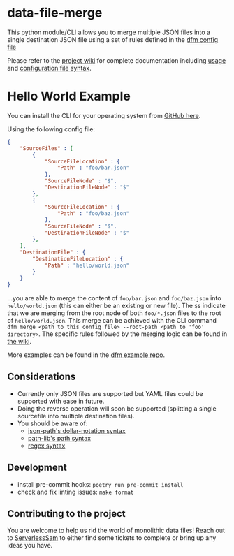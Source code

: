 # data-file-merge

This python module/CLI allows you to merge multiple JSON files into a single destination JSON file using a set of rules defined in the [dfm config file](https://github.com/ServerlessSam/data-file-merge/wiki/Configuration)

Please refer to the [project wiki](https://github.com/ServerlessSam/data-file-merge/wiki) for complete documentation including [usage](https://github.com/ServerlessSam/data-file-merge/wiki/Usage) and [configuration file syntax](https://github.com/ServerlessSam/data-file-merge/wiki/Configuration).

# Hello World Example

You can install the CLI for your operating system from [GitHub here](https://github.com/ServerlessSam/data-file-merge/releases).

Using the following config file:
```json
{
    "SourceFiles" : [
        {
            "SourceFileLocation" : {
                "Path" : "foo/bar.json"
            },
            "SourceFileNode" : "$",
            "DestinationFileNode" : "$"
        },
        {
            "SourceFileLocation" : {
                "Path" : "foo/baz.json"
            },
            "SourceFileNode" : "$",
            "DestinationFileNode" : "$"
        },
    ],
    "DestinationFile" : {
        "DestinationFileLocation" : {
            "Path" : "hello/world.json"
        }
    }
}
```
...you are able to merge the content of `foo/bar.json` and `foo/baz.json` into `hello/world.json` (this can either be an existing or new file). The `$`s indicate that we are merging from the root node of both `foo/*.json` files to the root of `hello/world.json`.
This merge can be achieved with the CLI command `dfm merge <path to this config file> --root-path <path to 'foo' directory>`.
The specific rules followed by the merging logic can be found in [the wiki](https://github.com/ServerlessSam/data-file-merge/wiki/Merging-Logic).

More examples can be found in the [dfm example repo](https://github.com/ServerlessSam/dfm-examples).

## Considerations

* Currently only JSON files are supported but YAML files could be supported with ease in future.
* Doing the reverse operation will soon be supported (splitting a single sourcefile into multiple destination files).
* You should be aware of:
  * [json-path's dollar-notation syntax](https://pypi.org/project/jsonpath-ng/)
  * [path-lib's path syntax](https://docs.python.org/3/library/pathlib.html)
  * [regex syntax](https://www.rexegg.com/regex-quickstart.html)

## Development

* install pre-commit hooks: ``poetry run pre-commit install``
* check and fix linting issues: ``make format``

## Contributing to the project

You are welcome to help us rid the world of monolithic data files! Reach out to [ServerlessSam](https://github.com/ServerlessSam) to either find some tickets to complete or bring up any ideas you have.
